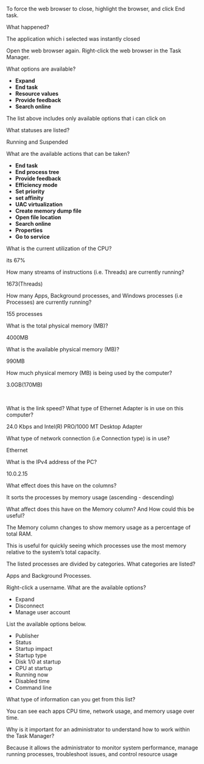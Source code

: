 To force the web browser to close, highlight the browser, and click End task. 

What happened?

The application which i selected was instantly closed



Open the web browser again. Right-click the web browser in the Task Manager. 

What options are available? 



* **Expand**
* **End task** 
* **Resource values**
* **Provide feedback**
* **Search online**

The list above includes only available options that i can click on



What statuses are listed? 

Running and Suspended



What are the available actions that can be taken? 

* **End task**
* **End process tree**
* **Provide feedback**
* **Efficiency mode**
* **Set priority**
* **set affinity**
* **UAC virtualization**
* **Create memory dump file**
* **Open file location**
* **Search online** 
* **Properties** 
* **Go to service**



What is the current utilization of the CPU? 

its 67%



How many streams of instructions (i.e. Threads) are currently running? 

1673(Threads)



How many Apps, Background processes, and Windows processes (i.e Processes) are currently running?

155 processes



What is the total physical memory (MB)?

4000MB



What is the available physical memory (MB)? 

990MB



How much physical memory (MB) is being used by the computer?

3.0GB(170MB)

&nbsp;

What is the link speed? What type of Ethernet Adapter is in use on this computer?

24.0 Kbps and Intel(R) PRO/1000 MT Desktop Adapter



What type of network connection (i.e Connection type) is in use?

Ethernet



What is the IPv4 address of the PC?

10.0.2.15



What effect does this have on the columns?

It sorts the processes by memory usage (ascending - descending)



What affect does this have on the Memory column? And How could this be useful?

The Memory column changes to show memory usage as a percentage of total RAM.

This is useful for quickly seeing which processes use the most memory relative to the system’s total capacity.



The listed processes are divided by categories. What categories are listed? 

Apps and Background Processes.



Right-click a username. What are the available options?

* Expand 
* Disconnect
* Manage user account 



List the available options below.

* Publisher
* Status
* Startup impact
* Startup type 
* Disk 1/0 at startup
* CPU at startup
* Running now
* Disabled time 
* Command line



What type of information can you get from this list?

You can see each apps CPU time, network usage, and memory usage over time.



Why is it important for an administrator to understand how to work within the Task Manager?

Because it allows the administrator to monitor system performance, manage running processes, troubleshoot issues, and control resource usage





